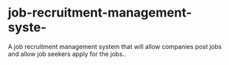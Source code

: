 # job-recruitment-management-syste-
A job recruitment management system that will allow companies post jobs and allow job seekers apply for the jobs..
